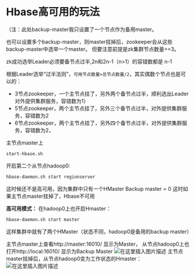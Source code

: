 # Hbase高可用的玩法

（注：此处backup-master我只设置了一个节点作为备用master。

也可以设置多个backup-master，则master挂掉后，zookeeper会从这些backup-master中选举一个master。
但要注意前提是zk集群节点数量>=3。

zk成功选举Leader必须要备节点过半,2n和2n-1（n>1）的容错数都是 n-1 

根据Leader选举“过半法则”，`可用节点数量>总节点数量/2`，其实偶数个节点也是可以的：

- 3节点zookeeper，一个主节点挂了，另外两个备节点过半，顺利选出Leader对外提供集群服务，容错数为1）
- 5节点zookeeper，两个主节点挂了，另外三个备节点过半，对外提供集群服务，容错数为2
- 6节点zookeeper，两个主节点挂了，另外四个备节点过半，对外提供集群服务，容错数为2，


主节点master上

```bash
start-hbase.sh
```
开启第二个从节点hadoop0:

```bash
hbase-daemon.sh start regionserver
```

这时候还不是高可用，因为集群中只有一个HMaster
Backup master = 0
这时如果主节点master挂掉了，Hbase不可用

**高可用模式：**
在hadoop0上也开启Hmaster：
```bash
hbase-daemon.sh start master
```
这样集群中就有了两个HMaster（状态不同，hadoop0是备用的backup master）

主节点master上查看http://master:16010/   显示为Master，
从节点hadoop0上也打开http://local:16010/ 显示为Backup Master
![在这里插入图片描述](https://img-blog.csdnimg.cn/1d27d20f08bc41d28f8e046445fcf9ad.png?x-oss-process=image/watermark,type_ZHJvaWRzYW5zZmFsbGJhY2s,shadow_50,text_Q1NETiBAVmFsZXJpZUpK,size_20,color_FFFFFF,t_70,g_se,x_16)
主节点master挂掉后，从节点hadoop0变为工作状态的Hmaster：
![在这里插入图片描述](https://img-blog.csdnimg.cn/2cacb0aa0fe74ebb84b462492fe946ad.png?x-oss-process=image/watermark,type_ZHJvaWRzYW5zZmFsbGJhY2s,shadow_50,text_Q1NETiBAVmFsZXJpZUpK,size_20,color_FFFFFF,t_70,g_se,x_16)
